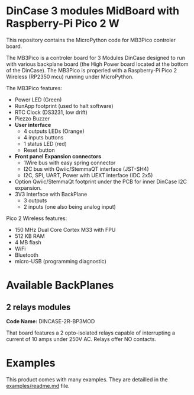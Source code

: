 # DinCase 3 modules MidBoard with Raspberry-Pi Pico 2 W
This repository contains the MicroPython code for MB3Pico controler board.

The MB3Pico is a controler board for 3 Modules DinCase designed to run with various backplane board (the High Power board located at the bottom of the DinCase).
The MB3Pico is properled with a Raspberry-Pi Pico 2 Wireless (RP2350 mcu) running under MicroPython.

The MB3Pico features:

* Power LED (Green)
* RunApp footprint (used to halt software)
* RTC Clock (DS3231, low drift)
* Piezzo Buzzer
* __User interface__
  * 4 outputs LEDs (Orange)
  * 4 inputs buttons
  * 1 status LED (red)
  * Reset button
* __Front panel Expansion connectors__
  * 1Wire bus with easy spring connector
  * I2C bus with Qwiic/StemmaQT interface (JST-SH4)
  * I2C, SPI, UART, Power with UEXT interface (IDC 2x5)
* Option Qwiic/StemmaQt footprint under the PCB for inner DinCase I2C expansion.
* 3V3 Interface with BackPlane
  * 3 outputs 
  * 2 inputs (one also being analog input)

Pico 2 Wireless features:

* 150 MHz Dual Core Cortex M33 with FPU
* 512 KB RAM
* 4 MB flash
* WiFi
* Bluetooth
* micro-USB (programming diagnostic)

# Available BackPlanes
## 2 relays modules
__Code Name:__ DINCASE-2R-BP3MOD

That board features a 2 opto-isolated relays capable of interrupting a current of 10 amps under 250V AC. Relays offer NO contacts.

# Examples

This product comes with many examples. They are detailled in the [examples/readme.md](examples/readme_ENG.md) file.

